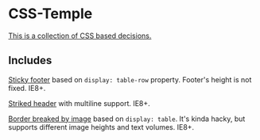# CSS-Temple

[This is a collection of CSS based decisions.](https://klimcode.github.io/CSS-Temple/)

## Includes

[Sticky footer](https://anilator.github.io/CSS-Temple/#0) based on `display: table-row` property.
Footer's height is not fixed. IE8+.

[Striked header](https://anilator.github.io/CSS-Temple/#1) with multiline support. IE8+.

[Border breaked by image](https://anilator.github.io/CSS-Temple/#2) based on `display: table`.
It's kinda hacky, but supports different image heights and text volumes. IE8+.
